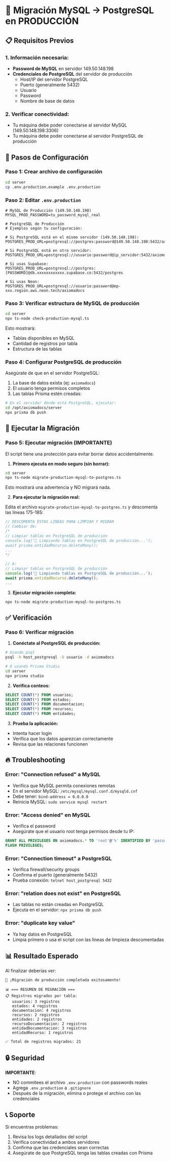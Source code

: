 # 🚀 Migración MySQL → PostgreSQL en PRODUCCIÓN

## 📋 Requisitos Previos

### 1. Información necesaria:
- **Password de MySQL** en servidor 149.50.148.198
- **Credenciales de PostgreSQL** del servidor de producción
  - Host/IP del servidor PostgreSQL
  - Puerto (generalmente 5432)
  - Usuario
  - Password
  - Nombre de base de datos

### 2. Verificar conectividad:
- Tu máquina debe poder conectarse al servidor MySQL (149.50.148.198:3306)
- Tu máquina debe poder conectarse al servidor PostgreSQL de producción

## 🔧 Pasos de Configuración

### Paso 1: Crear archivo de configuración

```bash
cd server
cp .env.production.example .env.production
```

### Paso 2: Editar `.env.production`

```env
# MySQL de Producción (149.50.148.198)
MYSQL_PROD_PASSWORD=tu_password_mysql_real

# PostgreSQL de Producción
# Ejemplos según tu configuración:

# Si PostgreSQL está en el mismo servidor (149.50.148.198):
POSTGRES_PROD_URL=postgresql://postgres:password@149.50.148.198:5432/axiomadocs

# Si PostgreSQL está en otro servidor:
POSTGRES_PROD_URL=postgresql://usuario:password@ip_servidor:5432/axiomadocs

# Si usas Supabase:
POSTGRES_PROD_URL=postgresql://postgres:[PASSWORD]@db.xxxxxxxxxxxx.supabase.co:5432/postgres

# Si usas Neon:
POSTGRES_PROD_URL=postgresql://usuario:password@ep-xxx.region.aws.neon.tech/axiomadocs
```

### Paso 3: Verificar estructura de MySQL de producción

```bash
cd server
npx ts-node check-production-mysql.ts
```

Esto mostrará:
- Tablas disponibles en MySQL
- Cantidad de registros por tabla
- Estructura de las tablas

### Paso 4: Configurar PostgreSQL de producción

Asegúrate de que en el servidor PostgreSQL:
1. La base de datos exista (ej: `axiomadocs`)
2. El usuario tenga permisos completos
3. Las tablas Prisma estén creadas:

```bash
# En el servidor donde está PostgreSQL, ejecutar:
cd /opt/axiomadocs/server
npx prisma db push
```

## 🚀 Ejecutar la Migración

### Paso 5: Ejecutar migración (IMPORTANTE)

El script tiene una protección para evitar borrar datos accidentalmente.

1. **Primero ejecuta en modo seguro (sin borrar):**

```bash
cd server
npx ts-node migrate-production-mysql-to-postgres.ts
```

Esto mostrará una advertencia y NO migrará nada.

2. **Para ejecutar la migración real:**

Edita el archivo `migrate-production-mysql-to-postgres.ts` y descomenta las líneas 175-185:

```typescript
// DESCOMENTA ESTAS LÍNEAS PARA LIMPIAR Y MIGRAR
// Cambiar de:
/*
// Limpiar tablas en PostgreSQL de producción
console.log('🧹 Limpiando tablas en PostgreSQL de producción...');
await prisma.entidadRecurso.deleteMany();
...
*/

// A:
// Limpiar tablas en PostgreSQL de producción
console.log('🧹 Limpiando tablas en PostgreSQL de producción...');
await prisma.entidadRecurso.deleteMany();
...
```

3. **Ejecutar migración completa:**

```bash
npx ts-node migrate-production-mysql-to-postgres.ts
```

## ✅ Verificación

### Paso 6: Verificar migración

1. **Conéctate al PostgreSQL de producción:**

```bash
# Usando psql
psql -h host_postgresql -U usuario -d axiomadocs

# O usando Prisma Studio
cd server
npx prisma studio
```

2. **Verifica conteos:**

```sql
SELECT COUNT(*) FROM usuarios;
SELECT COUNT(*) FROM estados;
SELECT COUNT(*) FROM documentacion;
SELECT COUNT(*) FROM recursos;
SELECT COUNT(*) FROM entidades;
```

3. **Prueba la aplicación:**
- Intenta hacer login
- Verifica que los datos aparezcan correctamente
- Revisa que las relaciones funcionen

## 🔥 Troubleshooting

### Error: "Connection refused" a MySQL
- Verifica que MySQL permita conexiones remotas
- En el servidor MySQL: `/etc/mysql/mysql.conf.d/mysqld.cnf`
- Debe tener: `bind-address = 0.0.0.0`
- Reinicia MySQL: `sudo service mysql restart`

### Error: "Access denied" en MySQL
- Verifica el password
- Asegúrate que el usuario root tenga permisos desde tu IP:
```sql
GRANT ALL PRIVILEGES ON axiomadocs.* TO 'root'@'%' IDENTIFIED BY 'password';
FLUSH PRIVILEGES;
```

### Error: "Connection timeout" a PostgreSQL
- Verifica firewall/security groups
- Confirma el puerto (generalmente 5432)
- Prueba conexión: `telnet host_postgresql 5432`

### Error: "relation does not exist" en PostgreSQL
- Las tablas no están creadas en PostgreSQL
- Ejecuta en el servidor: `npx prisma db push`

### Error: "duplicate key value"
- Ya hay datos en PostgreSQL
- Limpia primero o usa el script con las líneas de limpieza descomentadas

## 📊 Resultado Esperado

Al finalizar deberías ver:

```
🎉 ¡Migración de producción completada exitosamente!

📊 === RESUMEN DE MIGRACIÓN ===
📋 Registros migrados por tabla:
   usuarios: 3 registros
   estados: 4 registros
   documentacion: 4 registros
   recursos: 2 registros
   entidades: 2 registros
   recursoDocumentacion: 2 registros
   entidadDocumentacion: 3 registros
   entidadRecurso: 1 registros

✅ Total de registros migrados: 21
```

## 🔒 Seguridad

**IMPORTANTE**:
- NO commitees el archivo `.env.production` con passwords reales
- Agrega `.env.production` a `.gitignore`
- Después de la migración, elimina o protege el archivo con las credenciales

## 📞 Soporte

Si encuentras problemas:
1. Revisa los logs detallados del script
2. Verifica conectividad a ambos servidores
3. Confirma que las credenciales sean correctas
4. Asegúrate de que PostgreSQL tenga las tablas creadas con Prisma